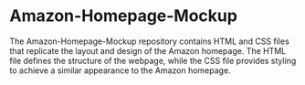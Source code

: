 # Amazon-Homepage-Mockup
The Amazon-Homepage-Mockup repository contains HTML and CSS files that replicate the layout and design of the Amazon homepage. The HTML file defines the structure of the webpage, while the CSS file provides styling to achieve a similar appearance to the Amazon homepage.
